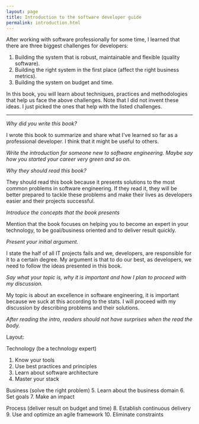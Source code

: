 ```yaml
---
layout: page
title: Introduction to the software developer guide
permalink: introduction.html
---
```


After working with software professionally for some time, I learned that there are three biggest challenges for developers:

1. Building the system that is robust, maintainable and flexible (quality software).
2. Building the right system in the first place (affect the right business metrics).
3. Building the system on budget and time.

In this book, you will learn about techniques, practices and methodologies that help us face the above challenges. Note that I did not invent these ideas. I just picked the ones that help with the listed challenges.

--------------------------------------------
_Why did you write this book?_

I wrote this book to summarize and share what I've learned so far as a professional developer. I think that it might be useful to others.

_Write the introduction for someone new to software engineering. Maybe say how you started your career very green and so on._

_Why they should read this book?_

They should read this book because it presents solutions to the most common problems in software engineering. If they read it, they will be better prepared to tackle these problems and make their lives as developers easier and their projects successful.

_Introduce the concepts that the book presents_

Mention that the book focuses on helping you to become an expert in your technology, to be goal/business oriented and to deliver result quickly.

_Present your initial argument._

I state the half of all IT projects fails and we, developers, are responsible for it to a certain degree. My argument is that to do our best, as developers, we need to follow the ideas presented in this book.

_Say what your topic is, why it is important and how I plan to proceed with my discussion._

My topic is about an excellence in software engineering, it is important because we suck at this according to the stats. I will proceed with my discussion by describing problems and their solutions.

_After reading the intro, readers should not have surprises when the read the body._

Layout:

Technology (be a technology expert)

1. Know your tools
2. Use best practices and principles
3. Learn about software architecture
4. Master your stack

Business (solve the right problem)
5. Learn about the business domain
6. Set goals
7. Make an impact

Process (deliver result on budget and time)
8. Establish continuous delivery
9. Use and optimize an agile framework
10. Eliminate constraints

